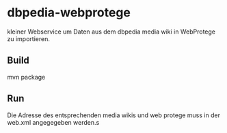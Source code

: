 dbpedia-webprotege
==================


kleiner Webservice um Daten aus dem dbpedia media wiki in WebProtege zu importieren.

Build
-----
mvn package

Run
---
Die Adresse des entsprechenden media wikis und web protege muss in der web.xml angegegeben werden.s